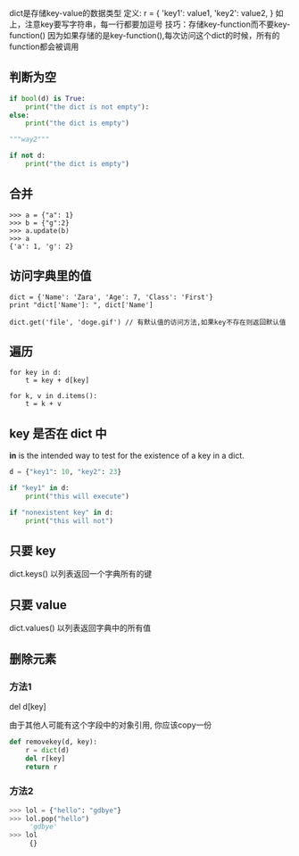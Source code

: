 dict是存储key-value的数据类型
定义:
r = {
  'key1': value1,
  'key2': value2,
}
如上，注意key要写字符串，每一行都要加逗号
技巧：存储key-function而不要key-function()
因为如果存储的是key-function(),每次访问这个dict的时候，所有的function都会被调用
## 判断为空
```py
if bool(d) is True:
    print("the dict is not empty"):
else:
    print("the dict is empty")

"""way2"""

if not d:
    print("the dict is empty")
```
## 合并
```
>>> a = {"a": 1}
>>> b = {"g":2}
>>> a.update(b)
>>> a
{'a': 1, 'g': 2}
```
## 访问字典里的值
```
dict = {'Name': 'Zara', 'Age': 7, 'Class': 'First'}
print "dict['Name']: ", dict['Name']

dict.get('file', 'doge.gif') // 有默认值的访问方法,如果key不存在则返回默认值
```

## 遍历
```
for key in d:
    t = key + d[key]
```
```
for k, v in d.items():
    t = k + v
```
## key 是否在 dict 中
**in** is the intended way to test for the existence of a key in a dict.
```python
d = {"key1": 10, "key2": 23}

if "key1" in d:
    print("this will execute")

if "nonexistent key" in d:
    print("this will not")
```
## 只要 key
dict.keys()
以列表返回一个字典所有的键

## 只要 value
dict.values()
以列表返回字典中的所有值

## 删除元素
### 方法1
del d[key]

由于其他人可能有这个字段中的对象引用, 你应该copy一份
```python
def removekey(d, key):
    r = dict(d)
    del r[key]
    return r
```
### 方法2
```python
>>> lol = {"hello": "gdbye"}
>>> lol.pop("hello")
     'gdbye'
>>> lol
     {}
```